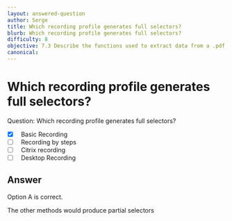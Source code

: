 ```yaml
---
layout: answered-question
author: Serge
title: Which recording profile generates full selectors?
blurb: Which recording profile generates full selectors?
difficulty: 8
objective: 7.3 Describe the functions used to extract data from a .pdf file; for example, using OCR
canonical: 
---
```


<h1>Which recording profile generates full selectors?</h1>

Question:  Which recording profile generates full selectors?

 - [X] &nbsp;  Basic Recording
 - [ ] &nbsp;  Recording by steps
 - [ ] &nbsp;  Citrix recording
 - [ ] &nbsp;  Desktop Recording

## Answer

Option A is correct.

The other methods would produce partial selectors

